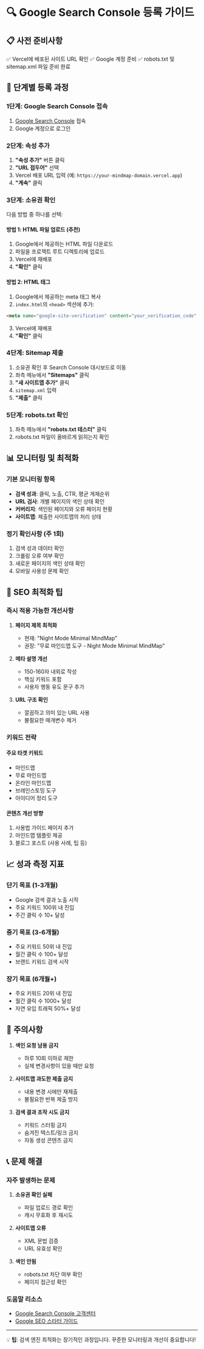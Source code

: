 # 🔍 Google Search Console 등록 가이드

## 📋 사전 준비사항

✅ Vercel에 배포된 사이트 URL 확인
✅ Google 계정 준비
✅ robots.txt 및 sitemap.xml 파일 준비 완료

## 🚀 단계별 등록 과정

### 1단계: Google Search Console 접속
1. [Google Search Console](https://search.google.com/search-console) 접속
2. Google 계정으로 로그인

### 2단계: 속성 추가
1. **"속성 추가"** 버튼 클릭
2. **"URL 접두어"** 선택
3. Vercel 배포 URL 입력 (예: `https://your-mindmap-domain.vercel.app`)
4. **"계속"** 클릭

### 3단계: 소유권 확인
다음 방법 중 하나를 선택:

#### 방법 1: HTML 파일 업로드 (추천)
1. Google에서 제공하는 HTML 파일 다운로드
2. 파일을 프로젝트 루트 디렉토리에 업로드
3. Vercel에 재배포
4. **"확인"** 클릭

#### 방법 2: HTML 태그
1. Google에서 제공하는 meta 태그 복사
2. `index.html`의 `<head>` 섹션에 추가:
```html
<meta name="google-site-verification" content="your_verification_code" />
```
3. Vercel에 재배포
4. **"확인"** 클릭

### 4단계: Sitemap 제출
1. 소유권 확인 후 Search Console 대시보드로 이동
2. 좌측 메뉴에서 **"Sitemaps"** 클릭
3. **"새 사이트맵 추가"** 클릭
4. `sitemap.xml` 입력
5. **"제출"** 클릭

### 5단계: robots.txt 확인
1. 좌측 메뉴에서 **"robots.txt 테스터"** 클릭
2. robots.txt 파일이 올바르게 읽히는지 확인

## 📊 모니터링 및 최적화

### 기본 모니터링 항목
- **검색 성과**: 클릭, 노출, CTR, 평균 게재순위
- **URL 검사**: 개별 페이지의 색인 상태 확인
- **커버리지**: 색인된 페이지와 오류 페이지 현황
- **사이트맵**: 제출한 사이트맵의 처리 상태

### 정기 확인사항 (주 1회)
1. 검색 성과 데이터 확인
2. 크롤링 오류 여부 확인
3. 새로운 페이지의 색인 상태 확인
4. 모바일 사용성 문제 확인

## 🎯 SEO 최적화 팁

### 즉시 적용 가능한 개선사항
1. **페이지 제목 최적화**
   - 현재: "Night Mode Minimal MindMap"
   - 권장: "무료 마인드맵 도구 - Night Mode Minimal MindMap"

2. **메타 설명 개선**
   - 150-160자 내외로 작성
   - 핵심 키워드 포함
   - 사용자 행동 유도 문구 추가

3. **URL 구조 확인**
   - 깔끔하고 의미 있는 URL 사용
   - 불필요한 매개변수 제거

### 키워드 전략
#### 주요 타겟 키워드
- 마인드맵
- 무료 마인드맵
- 온라인 마인드맵
- 브레인스토밍 도구
- 아이디어 정리 도구

#### 콘텐츠 개선 방향
1. 사용법 가이드 페이지 추가
2. 마인드맵 템플릿 제공
3. 블로그 포스트 (사용 사례, 팁 등)

## 📈 성과 측정 지표

### 단기 목표 (1-3개월)
- Google 검색 결과 노출 시작
- 주요 키워드 100위 내 진입
- 주간 클릭 수 10+ 달성

### 중기 목표 (3-6개월)
- 주요 키워드 50위 내 진입
- 월간 클릭 수 100+ 달성
- 브랜드 키워드 검색 시작

### 장기 목표 (6개월+)
- 주요 키워드 20위 내 진입
- 월간 클릭 수 1000+ 달성
- 자연 유입 트래픽 50%+ 달성

## 🚨 주의사항

1. **색인 요청 남용 금지**
   - 하루 10회 이하로 제한
   - 실제 변경사항이 있을 때만 요청

2. **사이트맵 과도한 제출 금지**
   - 내용 변경 시에만 재제출
   - 불필요한 반복 제출 방지

3. **검색 결과 조작 시도 금지**
   - 키워드 스터핑 금지
   - 숨겨진 텍스트/링크 금지
   - 자동 생성 콘텐츠 금지

## 📞 문제 해결

### 자주 발생하는 문제
1. **소유권 확인 실패**
   - 파일 업로드 경로 확인
   - 캐시 무효화 후 재시도

2. **사이트맵 오류**
   - XML 문법 검증
   - URL 유효성 확인

3. **색인 안됨**
   - robots.txt 차단 여부 확인
   - 페이지 접근성 확인

### 도움말 리소스
- [Google Search Console 고객센터](https://support.google.com/webmasters)
- [Google SEO 스타터 가이드](https://developers.google.com/search/docs/beginner/seo-starter-guide)

---

💡 **팁**: 검색 엔진 최적화는 장기적인 과정입니다. 꾸준한 모니터링과 개선이 중요합니다!